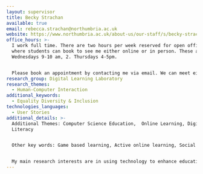 ```yaml
---
layout: supervisor
title: Becky Strachan
available: true
email: rebecca.strachan@northumbria.ac.uk
website: https://www.northumbria.ac.uk/about-us/our-staff/s/becky-strachan/
office_hours: >-
  I work full time. There are two hours per week reserved for open office hours
  where students can book to see me either online or in person. These are: 1.
  Wednesdays 9-10 am, 2. Thursdays 4-5pm.


  Please book an appointment by contacting me via email. We can meet either in person (on campus) or online via Teams/BB Collaborate.
research_group: Digital Learning Laboratory
research_themes:
  - Human-Computer Interaction
additional_keywords:
  - Equality Diversity & Inclusion
technologies_languages:
  - User Stories
additional_details: >-
  Additional Themes: Computer Science Education,  Online Learning, Digital
  Literacy


  Other key words: Game based learning, Active online learning, Social computing, Action Research


  My main research interests are in using technology to enhance education - this is across the whole education system from early years to college/university to lifelong learning. I am also interested in exploring how we can enhance and innovate the education and the student experience for computer science and digital technology students. Finally I have worked on projects that have explored how to provide a more inclusive educational environment and how we can ensure that everyone irrespective of their background or experiences is digitally fluent, both here in the UK and globally.
---
```

